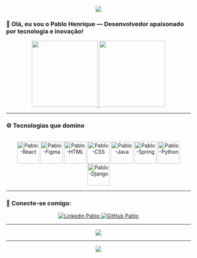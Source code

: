 <!-- Futuristic Banner -->
<div align="center">
  <img src="https://capsule-render.vercel.app/api?type=waving&color=0:4d0c7d,100:00ffcc&height=250&section=header&text=Pablo%20Henrique%20🚀&fontSize=40&fontColor=ffffff" />
</div>

### 👋 Olá, eu sou o Pablo Henrique — Desenvolvedor apaixonado por tecnologia e inovação!

<div align="center">
  <a href="https://github.com/PabloDomiciano">
    <img height="180em" src="https://github-readme-stats.vercel.app/api?username=PabloDomiciano&show_icons=true&theme=tokyonight&include_all_commits=true&count_private=true"/>
    <img height="180em" src="https://github-readme-stats.vercel.app/api/top-langs/?username=PabloDomiciano&layout=compact&langs_count=8&theme=tokyonight"/>
  </a>
</div>

---

### ⚙️ Tecnologias que domino

<div align="center" style="display: inline_block"><br>
  <img align="center" alt="Pablo-React" height="60" width="60" src="https://cdn.jsdelivr.net/gh/devicons/devicon/icons/react/react-original.svg" />
  <img align="center" alt="Pablo-Figma" height="60" width="60" src="https://cdn.jsdelivr.net/gh/devicons/devicon/icons/figma/figma-original.svg" />
  <img align="center" alt="Pablo-HTML" height="60" width="60" src="https://cdn.jsdelivr.net/gh/devicons/devicon/icons/html5/html5-original.svg" />
  <img align="center" alt="Pablo-CSS" height="60" width="60" src="https://cdn.jsdelivr.net/gh/devicons/devicon/icons/css3/css3-original.svg" />
  <img align="center" alt="Pablo-Java" height="60" width="60" src="https://cdn.jsdelivr.net/gh/devicons/devicon/icons/java/java-original.svg" />
  <img align="center" alt="Pablo-Spring" height="60" width="60" src="https://cdn.jsdelivr.net/gh/devicons/devicon/icons/spring/spring-original.svg" />
  <img align="center" alt="Pablo-Python" height="60" width="60" src="https://cdn.jsdelivr.net/gh/devicons/devicon/icons/python/python-original.svg" />
  <img align="center" alt="Pablo-Django" height="60" width="60" src="https://cdn.jsdelivr.net/gh/devicons/devicon/icons/django/django-plain.svg" />
</div>

---

### 📲 Conecte-se comigo:

<div align="center">
  <a href="www.linkedin.com/in/pablo-henrique-lopes-domiciano-4b78b1215" target="_blank">
    <img src="https://img.shields.io/badge/LinkedIn-00a0dc?style=for-the-badge&logo=linkedin&logoColor=white" alt="Linkedin Pablo" />
  </a>
  <a href="https://github.com/PabloDomiciano" target="_blank">
    <img src="https://img.shields.io/badge/GitHub-171515?style=for-the-badge&logo=github&logoColor=white" alt="GitHub Pablo" />
  </a>
</div>

---

<div align="center">
  <img src="https://readme-typing-svg.demolab.com/?lines=Desenvolvedor+Fullstack;Java+%2B+Spring+Boot%2C+Python+%2B+Django;React+%2B+Flutter;Design+no+Figma&center=true&width=500&height=45&color=00ffc3&vCenter=true&pause=1000&size=20" />
</div>

---

<div align="center">
  <img src="https://github-profile-trophy.vercel.app/?username=PabloDomiciano&theme=discord&no-frame=true&no-bg=true&margin-w=15&column=7" />
</div>
